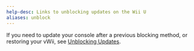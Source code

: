```yaml
---
help-desc: Links to unblocking updates on the Wii U
aliases: unblock
---
```


If you need to update your console after a previous blocking method, or restoring your vWii, see [Unblocking Updates](https://wiiu.hacks.guide/#/unblock-updates).
